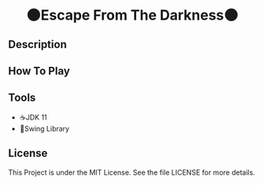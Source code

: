 <h1 align="center">🌑Escape From The Darkness🌑</h1>

## Description

## How To Play

## Tools
- ☕JDK 11
- 📖Swing Library
## License
This Project is under the MIT License. See the file LICENSE for more details.